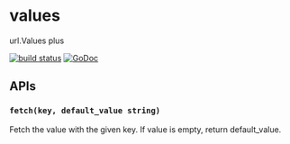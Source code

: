 
# values

  url.Values plus

[![build status][travis-image]][travis-url]
[![GoDoc][godoc-image]][godoc-url]


## APIs

### `fetch(key, default_value string)`

  Fetch the value with the given key.
  If value is empty, return default_value.


[travis-image]: https://img.shields.io/travis/go-libs/values/master.svg?style=flat-square
[travis-url]: https://travis-ci.org/go-libs/values
[godoc-image]: https://godoc.org/github.com/go-libs/values?status.svg
[godoc-url]: http://godoc.org/github.com/go-libs/values
